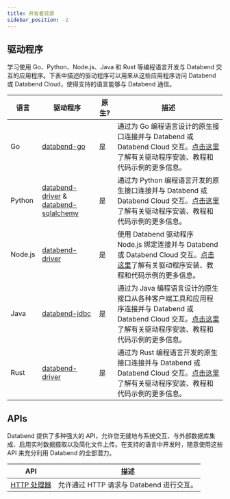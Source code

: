 ```yaml
---
title: 开发者资源
sidebar_position: -2
---
```


## 驱动程序

学习使用 Go、Python、Node.js、Java 和 Rust 等编程语言开发与 Databend 交互的应用程序。下表中描述的驱动程序可以用来从这些应用程序访问 Databend 或 Databend Cloud，使得支持的语言能够与 Databend 通信。

| 语言 	 | 驱动程序                                                                                                                                   	 | 原生? 	 | 描述                                                                                                                                                                                                                                                       	                 |
|------------|---------------------------------------------------------------------------------------------------------------------------------------------|-----------|-------------------------------------------------------------------------------------------------------------------------------------------------------------------------------------------------------------------------------------------------------------------------------------|
| Go       	 | [ databend-go ]( https://github.com/datafuselabs/databend-go )                                                                           	 | 是     	 | 通过为 Go 编程语言设计的原生接口连接并与 Databend 或 Databend Cloud 交互。[点击这里](00-drivers/00-golang.md)了解有关驱动程序安装、教程和代码示例的更多信息。                                              	 |
| Python   	 | [databend-driver](https://pypi.org/project/databend-driver/) & [ databend-sqlalchemy ]( https://github.com/databendcloud/databend-py ) 	 | 是     	 | 通过为 Python 编程语言开发的原生接口连接并与 Databend 或 Databend Cloud 交互。[点击这里](00-drivers/01-python.md)了解有关驱动程序安装、教程和代码示例的更多信息。                                         	 |
| Node.js  	 | [databend-driver](https://www.npmjs.com/package/databend-driver)                                                                           	 | 是      	 | 使用 Databend 驱动程序 Node.js 绑定连接并与 Databend 或 Databend Cloud 交互。[点击这里](00-drivers/02-nodejs.md)了解有关驱动程序安装、教程和代码示例的更多信息。                                                                     	 |
| Java     	 | [databend-jdbc](https://github.com/databendcloud/databend-jdbc)                                                                           	 | 是     	 | 通过为 Java 编程语言设计的原生接口从各种客户端工具和应用程序连接并与 Databend 或 Databend Cloud 交互。[点击这里](00-drivers/03-jdbc.md)了解有关驱动程序安装、教程和代码示例的更多信息。 	   |
| Rust     	 | [databend-driver](https://github.com/datafuselabs/BendSQL/tree/main/driver)                                                               	 | 是     	 | 通过为 Rust 编程语言开发的原生接口连接并与 Databend 或 Databend Cloud 交互。[点击这里](00-drivers/04-rust.md)了解有关驱动程序安装、教程和代码示例的更多信息。                                               |

## APIs

Databend 提供了多种强大的 API，允许您无缝地与系统交互、与外部数据库集成、启用实时数据摄取以及简化文件上传。在支持的语言中开发时，随意使用这些 API 来充分利用 Databend 的全部潜力。

| API                	| 描述                                                                                                    	|
|--------------------	|------------------------------------------------------------------------------------------------------------|
| [HTTP 处理器](10-apis/http.md)     	| 允许通过 HTTP 请求与 Databend 进行交互。                                                        	|
